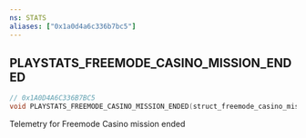 ```yaml
---
ns: STATS
aliases: ["0x1a0d4a6c336b7bc5"]
---
```

## PLAYSTATS_FREEMODE_CASINO_MISSION_ENDED

```c
// 0x1A0D4A6C336B7BC5
void PLAYSTATS_FREEMODE_CASINO_MISSION_ENDED(struct_freemode_casino_mission_ended data);
```

Telemetry for Freemode Casino mission ended


